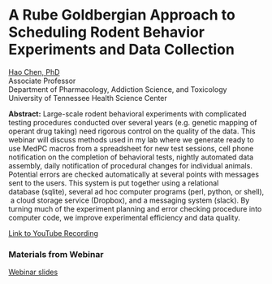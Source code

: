 # **A Rube Goldbergian Approach to Scheduling Rodent Behavior Experiments and Data Collection** 

[Hao Chen, PhD](http://chenlab.one/)</br>
Associate Professor</br>
Department of Pharmacology, Addiction Science, and Toxicology</br>
University of Tennessee Health Science Center

**Abstract:** Large-scale rodent behavioral experiments with complicated testing procedures conducted over several years (e.g. genetic mapping of operant drug taking) need rigorous control on the quality of the data. This webinar will discuss methods used in my lab where we generate ready to use MedPC macros from a spreadsheet for new test sessions, cell phone notification on the completion of behavioral tests, nightly automated data assembly, daily notification of procedural changes for individual animals. Potential errors are checked automatically at several points with messages sent to the users. This system is put together using a relational database (sqlite), several ad hoc computer programs (perl, python, or shell),  a cloud storage service (Dropbox), and a messaging system (slack). By turning much of the experiment planning and error checking procedure into computer code, we improve experimental efficiency and data quality.

[Link to YouTube Recording](https://youtu.be/gLd8UePUQmA)

### Materials from Webinar

[Webinar slides](https://chen42.github.io/slides/behavflow.html)

